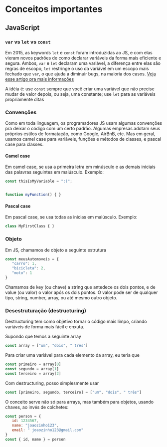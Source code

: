 # Conceitos importantes
 
## JavaScript

### `var` vs `let` vs `const`

Em 2015, as keywords `let` e `const` foram introduzidas ao JS, e com elas vieram novos padrões de como declarar variáveis da forma mais eficiente e segura. Ambos, `var` e `let` declaram uma variável, a diferença entre elas são regras de escopo, `let` restringe o uso da variável em um escopo mais fechado que `var`, o que ajuda a diminuir bugs, na maioria dos casos. [Veja esse artigo pra mais informações](https://blog.schoolofnet.com/diferenca-entre-var-e-let-no-javascript)

A idéia é: use `const` sempre que você criar uma variável que não precise mudar de valor depois, ou seja, uma constante; use `let` para as variáveis propriamente ditas

### Convenções

Como em toda linguagem, os programadores JS usam algumas convenções pra deixar o código com um certo padrão. Algumas empresas adotam seus próprios estilos de formatação, como Google, AirBnB, etc. Mas em geral, usamos camel case para variáveis, funções e métodos de classes, e pascal case para classes.

#### Camel case

Em camel case, se usa a primeira letra em minúsculo e as demais iniciais das palavras seguintes em maiúsculo. Exemplo:

```js
const thisIsMyVariable = ":)";


function myFunction() { }
```

#### Pascal case

Em pascal case, se usa todas as inicias em maiúsculo. Exemplo:

```js
class MyFirstClass { }
```

### Objeto

Em JS, chamamos de objeto a seguinte estrutura
```js
const meusAutomoveis = {
   "carro": 1,
   "bicicleta": 2,
   "moto": 1
}
```

Chamamos de key (ou chave) a string que antedece os dois pontos, e de value (ou valor) o valor após os dois pontos. O valor pode ser de qualquer tipo, string, number, array, ou até mesmo outro objeto.

### Desestruturação (destructuring)

Destructuring tem como objetivo tornar o código mais limpo, criando variáveis de forma mais fácil e enxuta.

Supondo que temos a seguinte array

```js
const array = ["um", "dois", " três"]
```

Para criar uma variável para cada elemento da array, eu teria que

```js
const primeiro = array[0]
const segundo = array[1]
const terceiro = array[2]
```

Com destructuring, posso simplesmente usar

```js
const [primeiro, segundo, terceiro] = ["um", "dois", " três"]
```

O conceito serve não só para arrays, mas também para objetos, usando chaves, ao invés de colchetes:

```js
const person = { 
   id: 1234567,
   name: "joaozinho123",
   email: " joaozinho123@gmail.com"
}
const { id, name } = person
```
